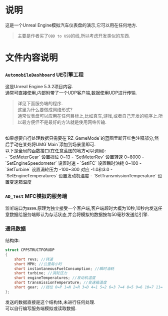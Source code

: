 # 说明
这是一个Unreal Engine模拟汽车仪表盘的演示,它可以用在任何地方.
> 主要是作者买了`OBD to USB`的线,所以考虑开发类似的东西.

# 文件内容说明
### `AutomobileDashboard` UE引擎工程
这是Unreal Engine 5.3.2项目内容.<br>
通常可直接使用,内部附带了一个UDP客户端,数据使用UDP进行传输.<br>
> 详见下面服务端的程序.<br>
> 这里为什么要做成网络形式?<br>
> 通常仪表盘可以应用在任何目标上,比如真车,游戏,或者自己开发的程序上.所以最方便但不是最好的方法就是使用网络传输.


<br>
如果想要自行处理数据只需要在`RZ_GameMode`的蓝图里断开红色注释部分,然后手动在某处将UMG`Main`添加到场景里即可.<br>
以下是全局的函数接口(在任意蓝图的地方可以调用):<br>
- `SetMeterGear` 设置挡位 0~13
- `SetMeterRev` 设置转速 0~8000
- `SetEngineSpeedometer` 设置时速
- `SetIFC` 设置瞬时油耗 0~100
- `SetTurbine` 设置涡轮压力 -100~300 对应 -1.0和3.0
- `SetEngineTemperatures` 设置发动机温度
- `SetTransmissionTemperature` 设置变速箱温度

### `AD_Test` MFC模拟的服务端
监听端口为`8899`.原理为独立接受一个客户端,客户端超时大概为10秒,10秒内发送任意数据给服务端即认为存活状态,并会将模拟的数据按每50毫秒发送给引擎.

### 通讯数据
结构体:
```cpp
struct CPPSTRUCTFORUDP
{
	short revs; //转速
	short MPH; //公里每小时
	short instantaneousFuelConsumption; //瞬时油耗
	short turbine; //涡轮压力
	short engineTemperatures; //发动机温度
	short transmissionTemperature; //变速箱温度
	short gear; //挡位 0=P 1=N 2=R 3=D 4=1 5=2 6=3 7=4 8=5 9=6 10=7 11=8 12=9 13=10
};
```
发送的数据直接是这个结构体,未进行任何处理.<br>
可以自行编写服务端模拟或读取数据.